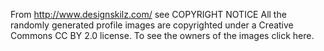 From http://www.designskilz.com/ see COPYRIGHT NOTICE
All the randomly generated profile images are copyrighted
under a Creative Commons CC BY 2.0 license. To see the
owners of the images click here.